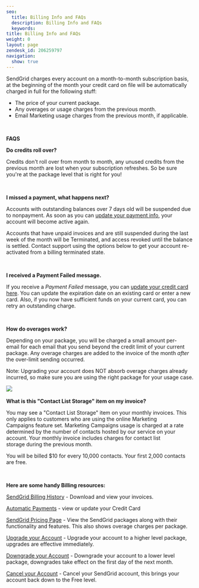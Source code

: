 ```yaml
---
seo:
  title: Billing Info and FAQs
  description: Billing Info and FAQs
  keywords: 
title: Billing Info and FAQs
weight: 0
layout: page
zendesk_id: 206259797
navigation:
  show: true
---
```


SendGrid charges&nbsp;every account on a month-to-month subscription basis, at&nbsp;the beginning of the month your credit card on file will&nbsp;be automatically charged&nbsp;in full for the following stuff:

- The price of your current package.
- Any overages or usage charges from&nbsp;the previous month.
- Email Marketing&nbsp;usage charges from&nbsp;the previous month, if applicable.

&nbsp;

**FAQS**

**Do credits roll over?**

Credits don't roll over from month to month, any unused credits from the previous month are lost when your subscription refreshes. So be sure you're at&nbsp;the package level that is right for you!&nbsp;

&nbsp;

**I missed a payment, what happens next?**

Accounts with outstanding balances over 7 days old will&nbsp;be suspended due to nonpayment. As soon as you can [update your payment info](/hc/en-us/articles/200183078-Update-your-Credit-Card-Resubmit-Payments), your account will become active again.

Accounts&nbsp;that have&nbsp;unpaid invoices and are still suspended during the last week of the month will be Terminated, and access revoked until the balance is settled. Contact support using the options below to get your account re-activated from a billing terminated state.&nbsp;

&nbsp;

**I received a Payment Failed message.**

If you receive a _Payment Failed_ message, you can [update your credit card here](/hc/en-us/articles/200183078-Update-your-Credit-Card-Resubmit-Payments). You can update the expiration date on an existing card or enter a new card. Also, if you now have sufficient funds on your current card, you can retry an outstanding charge.

&nbsp;

**How do overages work?** &nbsp;

Depending on your package, you will be charged a small amount per-email&nbsp;for each email that you send beyond the credit limit of your current package. Any&nbsp;overage charges are added to the invoice of the month _after_ the over-limit sending occurred.&nbsp;

Note: Upgrading your account does NOT absorb overage charges already incurred, so make sure you are using the right package for your usage case.

![]({{root_url}}/images/2015-05-26_0952.png)&nbsp;

**What is this "Contact List Storage"&nbsp;item on my invoice?**

You may&nbsp;see a&nbsp;"Contact List Storage"&nbsp;item on your monthly invoices. This only applies to customers who are using the online Marketing Campaigns&nbsp;feature set. Marketing Campaigns&nbsp;usage is charged at a rate determined by the number of contacts&nbsp;hosted by our service on your account. Your monthly&nbsp;invoice includes charges for contact list storage&nbsp;during the previous month.

You will be billed $10 for every 10,000 contacts. Your first 2,000 contacts are free.

&nbsp;

**Here are some handy&nbsp;Billing resources:**

[SendGrid Billing History](https://sendgrid.com/settings/billing) - Download and view your&nbsp;invoices.

[Automatic Payments](https://sendgrid.com/settings/billing) - view or update your Credit Card

[SendGrid Pricing Page](http://sendgrid.com/pricing.html)&nbsp;- View the SendGrid packages along with their functionality and features. This also shows overage charges per package.

[Upgrade your Account](https://sendgrid.com/settings/billing)&nbsp;- Upgrade your account to a higher level package, upgrades are effective immediately.&nbsp;

[Downgrade your Account](https://sendgrid.com/settings/billing)&nbsp;- Downgrade your account to a lower level package, downgrades take effect on the first day of the next month.

[Cancel your Account](https://sendgrid.com/settings/billing)&nbsp;- Cancel your SendGrid account, this brings your account back down to the Free level.

&nbsp;

